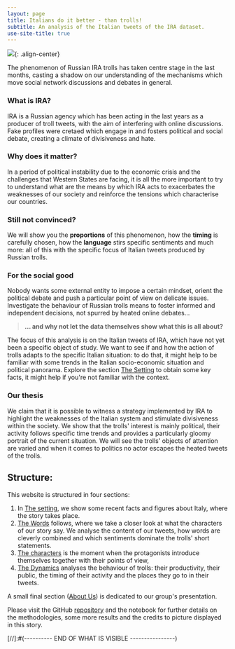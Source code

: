 ```yaml
---
layout: page
title: Italians do it better - than trolls!
subtitle: An analysis of the Italian tweets of the IRA dataset.
use-site-title: true
---
```



![](../img/tweet_pile.png){: .align-center} 


The phenomenon of Russian IRA trolls has taken centre stage in the last months, casting a shadow on our understanding of the mechanisms which move social network discussions and debates in general.

### What is IRA?

IRA is a Russian agency which has been acting in the last years as a producer of troll tweets, with the aim of interfering with online discussions. Fake profiles were cretaed which engage in and fosters political and social debate, creating a climate of divisiveness and hate.

### Why does it matter?

In a period of political instability due to the economic crisis and the challenges that Western States are facing, it is all the more important to try to understand what are the means by which IRA acts to exacerbates the weaknesses of our society and reinforce the tensions which characterise our countries.

### Still not convinced?

We will show you the **proportions** of this phenomenon, how the **timing** is carefully chosen, how the **language** stirs specific sentiments and much more: all of this with the specific focus of Italian tweets produced by Russian trolls.

### For the social good

Nobody wants some external entity to impose a certain mindset, orient the political debate and push a particular point of view on delicate issues. Investigate the behaviour of Russian trolls means to foster informed and independent decisions, not spurred by heated online debates...

> **... and why not let the data themselves show what this is all about?**

The focus of this analysis is on the Italian tweets of IRA, which have not yet been a specific object of study. We want to see if and how the action of trolls adapts to the specific Italian situation: to do that, it might help to be familiar with some trends in the Italian socio-economic situation and political panorama. Explore the section [The Setting](beforeStarting) to obtain some key facts, it might help if you're not familiar with the context.

### Our thesis

We claim that it is possible to witness a strategy implemented by IRA to highlight the weaknesses of the Italian system and stimulate divisiveness within the society. We show that the trolls' interest is mainly political, their activity follows specific time trends and provides a particularly gloomy portrait of the current situation. We will see the trolls' objects of attention are varied and when it comes to politics no actor escapes the heated tweets of the trolls.


## Structure:

This website is structured in four sections:
1. In [The setting](beforeStarting), we show some recent facts and figures about Italy, where the story takes place.
2. [The Words](/theTweets) follows, where we take a closer look at what the characters of our story say. We analyse the content of our tweets, how words are cleverly combined and which sentiments dominate the trolls' short statements.
3. [The characters](/theChars) is the moment when the protagonists introduce themselves together with their points of view,
4. [The Dynamics](/explore3) analyses the behaviour of trolls: their productivity, their public, the timing of their activity and the places they go to in their tweets.

A small final section ([About Us](/aboutme)) is dedicated to our group's presentation.

Please visit the GitHub [repository](https://github.com/menghanhui/ADA-Project) and the notebook for further details on the methodologies, some more results and the credits to picture displayed in this story.









[//]:#(---------- END OF WHAT IS VISIBLE ----------------)
